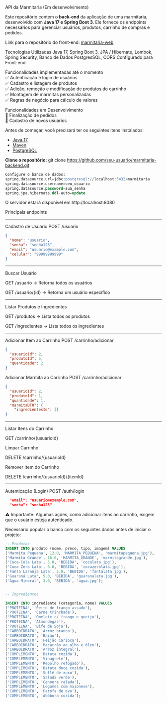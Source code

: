 API da Marmitaria (Em desenvolvimento)

Este repositório contém o **back-end** da aplicação de uma marmitaria, desenvolvido com **Java 17 e Spring Boot 3**. Ele fornece os endpoints necessários para gerenciar usuários, produtos, carrinho de compras e pedidos.  

 Link para o repositório do front-end: [marmitaria-web](https://github.com/NicolasMO/marmitaria-web)  

 
Tecnologias Utilizadas
Java 17, Spring Boot 3, JPA / Hibernate, Lombok, Spring Security, Banco de Dados PostgresSQL, CORS Configurado para Front-end.

Funcionalidades implementadas até o momento  
✅ Autenticação e login de usuários  
✅ Cadastro e listagem de produtos  
✅ Adição, remoção e modificação de produtos do carrinho  
✅ Montagem de marmitas personalizadas  
✅ Regras de negócio para cálculo de valores  

Funcionalidades em Desenvolvimento  
🔄 Finalização de pedidos  
🔄 Cadastro de novos usuários  

Antes de começar, você precisará ter os seguintes itens instalados:  
- [Java 17](https://www.oracle.com/java/technologies/javase/jdk17-archive-downloads.html)  
- [Maven](https://maven.apache.org/download.cgi)  
- [PostgreSQL](https://www.postgresql.org/download/)  

**Clone o repositório:** 
git clone https://github.com/seu-usuario/marmitaria-backend.git

```sql
Configure o banco de dados:  
spring.datasource.url=jdbc:postgresql://localhost:5432/marmitaria  
spring.datasource.username=seu_usuario  
spring.datasource.password=sua_senha  
spring.jpa.hibernate.ddl-auto=update  
```
O servidor estará disponível em http://localhost:8080

Principais endpoints  
___
Cadastro de Usuário
POST /usuario
```json
{
  "nome": "usuario",
  "senha": "senha123",
  "email": "usuario@example.com",
  "celular": "99999999999"
}
```
---
Buscar Usuário 

GET /usuario → Retorna todos os usuários

GET /usuario/{id} → Retorna um usuário específico

---
Listar Produtos e Ingredientes

GET /produtos → Lista todos os produtos

GET /ingredientes → Lista todos os ingredientes

---

Adicionar Item ao Carrinho
POST /carrinho/adicionar
```json
{
  "usuarioId": 2,
  "produtoId": 5,
  "quantidade": 2
}
  ```

Adicionar Marmita ao Carrinho
POST /carrinho/adicionar

```json
{
  "usuarioId": 2,
  "produtoId": 1,
  "quantidade": 1,
  "marmitaDTO": {
    "ingredientesId": []
} 
```
  ---
Listar Itens do Carrinho

GET /carrinho/{usuarioId}

Limpar Carrinho

DELETE /carrinho/{usuarioId}

Remover Item do Carrinho

DELETE /carrinho/{usuarioId}/{itemId}

---
Autenticação (Login)
POST /auth/login
  ```json
    "email": "usuario@example.com",
    "senha": "senha123"
```
⚠ Importante: Algumas ações, como adicionar itens ao carrinho, exigem que o usuário esteja autenticado.


Necessário popular o banco com os seguintes dados antes de iniciar o projeto:

```sql
-- Produtos
INSERT INTO produto (nome, preco, tipo, imagem) VALUES
('Marmita Pequena', 12.0, 'MARMITA_PEQUENA', 'marmitapequena.jpg'),
('Marmita Grande', 16.0, 'MARMITA_GRANDE', 'marmitagrande.jpg'),
('Coca-Cola Lata', 5.0, 'BEBIDA', 'cocalata.jpg'),
('Coca Zero Lata', 6.0, 'BEBIDA', 'cocazerolata.jpg'),
('Fanta Laranja Lata', 5.0, 'BEBIDA', 'fantalata.jpg'),
('Guaraná Lata', 5.0, 'BEBIDA', 'guaranalata.jpg'),
('Água Mineral', 3.0, 'BEBIDA', 'agua.jpg');


-- Ingredientes

INSERT INTO ingrediente (categoria, nome) VALUES
('PROTEINA', 'Peito de frango assado'),
('PROTEINA', 'Carne trinchada'),
('PROTEINA', 'Omelete c/ frango e queijo'),
('PROTEINA', 'Almondegas'),
('PROTEINA', 'Bife de Soja'),
('CARBOIDRATO', 'Arroz branco'),
('CARBOIDRATO', 'Baião'),
('CARBOIDRATO', 'Feijão Carioca'),
('CARBOIDRATO', 'Macarrão ao alho e óleo'),
('CARBOIDRATO', 'Arroz integral'),
('COMPLEMENTO', 'Batata cozida'),
('COMPLEMENTO', 'Vinagrete'),
('COMPLEMENTO', 'Repolho refogado'),
('COMPLEMENTO', 'Batata doce cozida'),
('COMPLEMENTO', 'Suflê de xuxu'),
('COMPLEMENTO', 'Salada verde'),
('COMPLEMENTO', 'Cenoura ralada'),
('COMPLEMENTO', 'Legumes com maionese'),
('COMPLEMENTO', 'Farofa de ovo'),
('COMPLEMENTO', 'Abóbora cozida');
